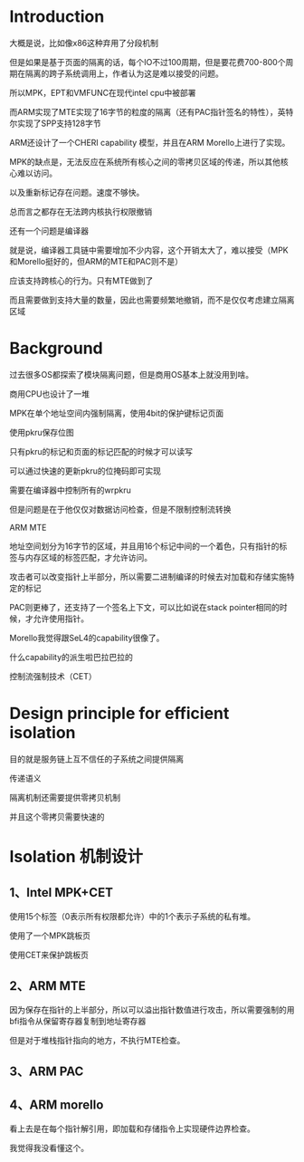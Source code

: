 # Introduction

大概是说，比如像x86这种弃用了分段机制

但是如果是基于页面的隔离的话，每个IO不过100周期，但是要花费700-800个周期在隔离的跨子系统调用上，作者认为这是难以接受的问题。



所以MPK，EPT和VMFUNC在现代intel cpu中被部署

而ARM实现了MTE实现了16字节的粒度的隔离（还有PAC指针签名的特性），英特尔实现了SPP支持128字节



ARM还设计了一个CHERI capability 模型，并且在ARM Morello上进行了实现。

MPK的缺点是，无法反应在系统所有核心之间的零拷贝区域的传递，所以其他核心难以访问。

以及重新标记存在问题。速度不够快。

总而言之都存在无法跨内核执行权限撤销



还有一个问题是编译器

就是说，编译器工具链中需要增加不少内容，这个开销太大了，难以接受（MPK和Morello挺好的，但ARM的MTE和PAC则不是）

应该支持跨核心的行为。只有MTE做到了

而且需要做到支持大量的数量，因此也需要频繁地撤销，而不是仅仅考虑建立隔离区域



# Background

过去很多OS都探索了模块隔离问题，但是商用OS基本上就没用到啥。

商用CPU也设计了一堆

MPK在单个地址空间内强制隔离，使用4bit的保护键标记页面

使用pkru保存位图

只有pkru的标记和页面的标记匹配的时候才可以读写



可以通过快速的更新pkru的位掩码即可实现

需要在编译器中控制所有的wrpkru

但是问题是在于他仅仅对数据访问检查，但是不限制控制流转换



ARM MTE

地址空间划分为16字节的区域，并且用16个标记中间的一个着色，只有指针的标签与内存区域的标签匹配，才允许访问。

攻击者可以改变指针上半部分，所以需要二进制编译的时候去对加载和存储实施特定的标记



PAC则更棒了，还支持了一个签名上下文，可以比如说在stack pointer相同的时候，才允许使用指针。



Morello我觉得跟SeL4的capability很像了。

什么capability的派生啦巴拉巴拉的



控制流强制技术（CET）



# Design principle for efficient isolation

目的就是服务链上互不信任的子系统之间提供隔离

传递语义

隔离机制还需要提供零拷贝机制

并且这个零拷贝需要快速的



# Isolation 机制设计

## 1、Intel MPK+CET

使用15个标签（0表示所有权限都允许）中的1个表示子系统的私有堆。

使用了一个MPK跳板页

使用CET来保护跳板页



## 2、ARM MTE

因为保存在指针的上半部分，所以可以溢出指针数值进行攻击，所以需要强制的用bfi指令从保留寄存器复制到地址寄存器

但是对于堆栈指针指向的地方，不执行MTE检查。

## 3、ARM PAC

## 4、ARM morello

看上去是在每个指针解引用，即加载和存储指令上实现硬件边界检查。

我觉得我没看懂这个。